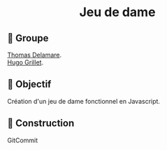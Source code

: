 <h1 align="middle"> Jeu de dame </h1> 

## 👥 Groupe 
[Thomas Delamare](https://github.com/Grimyolf).<br>
[Hugo Grillet](https://github.com/MallowBot).

## 🚧 Objectif
Création d'un jeu de dame fonctionnel en Javascript.

## 🎈 Construction
GitCommit